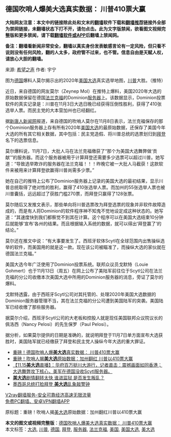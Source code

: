  <h2>德国吹哨人爆美大选真实数据： 川普410票大赢</h2> <p class="notice"><b>大陆网友注意：本文中的链接除此处和文末的<a href="https://github.com/bannedbook/fanqiang" >翻墙</a>软件下载和<a href="https://github.com/killgcd/justmysocks/blob/master/README.md">翻墙推荐</a>链接外全部为禁网链接，未翻墙状态下打不开，请勿点击。此为文字版禁闻，欲看图文视频完整版和更多禁闻，请下载<a href="https://github.com/bannedbook/fanqiang">翻墙软件或APP</a>后翻墙上禁闻网。</p><p>备注：翻墙看新闻非常安全，翻墙以真实身份发表敏感言论有一定风险，但只看不说则没有任何风险，翻的人太多，政府管不过来，也不管。信息自由是天赋人权，请放心大胆的翻墙。</b></p>  <div class="entry"> <p>来源:&nbsp;<span class='wp_keywordlink_affiliate'><a href="https://www.soundofhope.org" title="希望之声" target="_blank">希望之声</a></span>                            作者:&nbsp;宇宁                                                 </p> <p>图为<a href="https://www.bannedbook.org/bnews/tag/%e5%be%b7%e5%9b%bd/" class="st_tag internal_tag" rel="tag" title="标签 德国 下的日志">德国</a>爆料人莫尔揭示出的2020年<a href="https://www.bannedbook.org/bnews/tag/%e7%be%8e%e5%9b%bd/" class="st_tag internal_tag" rel="tag" title="标签 美国 下的日志">美国</a><a href="https://www.bannedbook.org/bnews/tag/%e5%a4%a7%e9%80%89/" class="st_tag internal_tag" rel="tag" title="标签 大选 下的日志">大选</a>真实选举地图，<a href="https://www.bannedbook.org/bnews/tag/%e5%b7%9d%e6%99%ae/" class="st_tag internal_tag" rel="tag" title="标签 川普 下的日志">川普</a>大胜。（推特）</p> <p>近日，来自德国的网友莫尔（Zeynep Mol）在推特上爆料，美国2020年大选的原始数据保留在德国<a href="https://www.bannedbook.org/bnews/tag/%E6%B3%95%E5%85%B0%E5%85%8B%E7%A6%8F/" class="st_tag internal_tag" rel="tag" title="标签 法兰克福 下的日志">法兰克福</a>的Dominion<a href="https://www.bannedbook.org/bnews/tag/%E6%9C%8D%E5%8A%A1%E5%99%A8/" class="st_tag internal_tag" rel="tag" title="标签 服务器 下的日志">服务器</a>上。该数据显示，Dominion投票软件的真实记录是：川普在11月3日大选日晚已经获得压倒性胜利，获得了410张选举人票。而民主党的大本营加州也已经翻红。</p> <p>据<span class='wp_keywordlink_affiliate'><a href="https://www.ntdtv.com/" title="新唐人">新唐人</a></span><span class='wp_keywordlink_affiliate'><a href="https://www.bannedbook.org/" title="新闻网">新闻网</a></span>报道，来自德国的吹哨人莫尔在11月8日表示，法兰克福保存的那个Dominion服务器上存有所有2020年<a href="https://www.bannedbook.org/bnews/tag/%e7%be%8e%e5%9b%bd%e5%a4%a7%e9%80%89/" class="st_tag internal_tag" rel="tag" title="标签 美国大选 下的日志">美国大选</a>的最原始数据，还保存了美国今年大选的所有其它相关数据，其中包括：民主党造假、将川普总统的选票划归到<a href="https://www.bannedbook.org/bnews/tag/%e6%8b%9c%e7%99%bb/" class="st_tag internal_tag" rel="tag" title="标签 拜登 下的日志">拜登</a>名下的选票信息。</p>  <p>莫尔爆料说，11月7日，大批人马在法兰克福缴获了“那个为美国大选舞弊做‘贡献’”的服务器。而这个服务器被用于计算拜登还需要多少选票可以超过川普。她写道：“导致选举欺诈的服务器在法兰克福！！！昨晚它被一大批人马截获！这款软件来被用来计算拜登欲赢得川普尚需多少票。”</p> <p>她在自己的推特上公布了Dominion服务器上记录的美国大选的最初结果，显示川普总统取得了绝对性的胜利，赢得了410张选举人票。而加州的55张选举人票也被川普囊括，远远超过了获胜门槛270票，而拜登只赢得了128张票。</p> <p>莫尔随后又发推文表示，那些单向将川普选票改为拜登选票的现象并非软件故障造成的，而是有人将Dominion的软件程序神不知鬼不觉地设定成这种状态的。她写道：“其速度快到我们都察觉不到其在计算。这个程序可以在美国大选结束10分钟后就能够‘宣布’各州的结果。而且根据输入系统的数据，就可以得出‘拜登赢了’的结论。”</p> <p>莫尔还在推文中说：“有大事要发生了。西班牙软体Scytl在全球范围内出售操纵选举的软件，而美国用的就是这一款。现在该公司被瞄准了，而操纵大选的家伙就在德国法兰克福。”</p>  <p>美国大选今年广泛使用了Dominion投票系统。联邦众议员戈默特（Louie Gohmert）也于11月13日（周五）在网上公布了美陆军前往位于Scytl公司在法兰克福的分公司收缴本次美国大选中所用的Dominion服务器的消息，旁证了莫尔的爆料。</p> <p>戈默特透露，由于西班牙Scytl公司对其托管的、处理2020年美国大选数据的Dominion服务器管理不当，其在法兰克福的分公司遭到美国陆军的突袭。美国陆军已经收缴了那些服务器。</p> <p>据莫尔介绍，西班牙Scytl公司的大老板和控股人就是现任美国联邦众议院议长的佩洛西（Nancy Pelosi）的先生保罗（Paul Pelosi）。</p> <p>据分析，如果莫尔提供的日期是准确的，就说明拜登于11月7日单方面宣布大选获胜时，美国陆军就已经缴获了拜登和民主党人操纵今年大选的重大罪证。</p>  <ul class='op-related-articles' title='相关阅读'> <li><a href='https://www.bannedbook.org/bnews/cbnews/20201116/1431617.html' target='_blank'>重磅！德国吹哨人爆<b>美大选</b>真实数据： 川普410票大赢</a></li> <li><a href='https://www.bannedbook.org/bnews/comments/20201116/1431593.html' target='_blank'>重磅！吹哨人揭<b>美大选</b>原始数据：加州翻红 川普以410票大赢</a></li> <li><a href='https://www.bannedbook.org/bnews/bannedvideo/20201115/1431385.html' target='_blank'>【11.15<b>美大选</b>直播】：华府百万挺川大游行，记者直击：震撼画面如同香港；大选舞弊攻下核心，美军在德国没收Scytl服务器。</a></li> <li><a href='https://www.bannedbook.org/bnews/comments/20201115/1431344.html' target='_blank'><b>美大选</b>剧情翻转太快 谁进监狱 是否发生叛乱？</a></li> <li><a href='https://www.bannedbook.org/bnews/cbnews/20201114/1430990.html' target='_blank'>墨西哥总统打脸拜登 <b>美大选</b>乱象敲警钟</a></li> </ul> <p class="texttj"> <a href="https://www.bannedbook.org/forum23/topic22702.html" target="_blank">V2ray翻墙服务-安全可靠经济高速无限流量</a><br/> <a href="https://github.com/bannedbook/fanqiang/wiki/%E7%A6%81%E9%97%BB%E7%BD%91%E5%AE%89%E5%8D%93%E7%BF%BB%E5%A2%99%E6%96%B0%E9%97%BBAPP" target="_blank">免费PC翻墙、安卓VPN翻墙APP</a></p><p>原标题：重磅！吹哨人揭<a href="https://www.bannedbook.org/bnews/tag/%e7%be%8e%e5%a4%a7%e9%80%89/" class="st_tag internal_tag" rel="tag" title="标签 美大选 下的日志">美大选</a>原始数据：加州翻红川普以410票大赢</p><a name='sharetosocial'></a>       <div><b>本文的图文或视频完整版</b>：<a href='https://www.bannedbook.org/bnews/cbnews/20201116/1431676.html'>德国吹哨人爆美大选真实数据： 川普410票大赢</a></div>  </div><!--END ENTRY--> <div class="postfooter"> <div>本文标签：<a href="https://www.bannedbook.org/bnews/tag/%e5%a4%a7%e9%80%89/" rel="tag">大选</a>, <a href="https://www.bannedbook.org/bnews/tag/%e5%b7%9d%e6%99%ae/" rel="tag">川普</a>, <a href="https://www.bannedbook.org/bnews/tag/%e5%be%b7%e5%9b%bd/" rel="tag">德国</a>, <a href="https://www.bannedbook.org/bnews/tag/%e6%8b%9c%e7%99%bb/" rel="tag">拜登</a>, <a href="https://www.bannedbook.org/bnews/tag/%E6%9C%8D%E5%8A%A1%E5%99%A8/" rel="tag">服务器</a>, <a href="https://www.bannedbook.org/bnews/tag/%E6%B3%95%E5%85%B0%E5%85%8B%E7%A6%8F/" rel="tag">法兰克福</a>, <a href="https://www.bannedbook.org/bnews/tag/%e7%be%8e%e5%9b%bd/" rel="tag">美国</a>, <a href="https://www.bannedbook.org/bnews/tag/%e7%be%8e%e5%9b%bd%e5%a4%a7%e9%80%89/" rel="tag">美国大选</a>, <a href="https://www.bannedbook.org/bnews/tag/%e7%be%8e%e5%a4%a7%e9%80%89/" rel="tag">美大选</a></div>  </div><!--END POSTFOOTER--> 